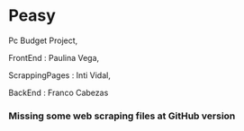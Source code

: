 # Peasy
Pc Budget Project,

FrontEnd : Paulina Vega,

ScrappingPages : Inti Vidal,

BackEnd : Franco Cabezas

### Missing some web scraping files at GitHub version
